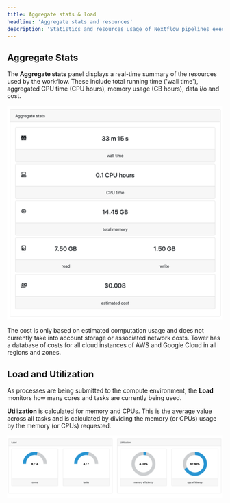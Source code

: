 ```yaml
---
title: Aggregate stats & load
headline: 'Aggregate stats and resources'
description: 'Statistics and resources usage of Nextflow pipelines executed through Tower.'
---
```


## Aggregate Stats

The **Aggregate stats** panel displays a real-time summary of the resources used by the workflow. These include total running time ('wall time'), aggregated CPU time (CPU hours), memory usage (GB hours), data i/o and cost.

![](_images/monitoring_aggregate_stats.png)

The cost is only based on estimated computation usage and does not currently take into account storage or associated network costs. Tower has a database of costs for all cloud instances of AWS and Google Cloud in all regions and zones.


## Load and Utilization

As processes are being submitted to the compute environment, the **Load** monitors how many cores and tasks are currently being used. 

**Utilization** is calculated for memory and CPUs. This is the average value across all tasks and is calculated by dividing the memory (or CPUs) usage by the memory (or CPUs) requested.

![](_images/monitoring_load.png)

